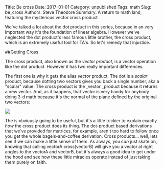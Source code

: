 Title: Be cross
Date:  2017-01-01
Category: unpublished
Tags: math
Slug: be_cross
Authors: Steve Theodore
Summary: A return to math land, featuring the mysterious vector cross product

We've talked a lot about the dot product in this series, because in an very important way it's the foundation of linear algebra.  However we've neglected the dot product's less famous little brother, the cross product, which is an extremely useful tool for TA's. So let's remedy that injustice.  

##Getting Cross

The cross product, also known as the _vector product_, is a vector operation like the dot product.  However it has two really important differences. 


The first one is why it gets the alias _vector_ product. The dot is a _scalar_ product, because dotting two vectors gives you back a single number, aka a "scalar" value.  The cross product is the _vector _product because it returns a new vector.  And, as it happens, that vector is very handy for anybody doing 3-d math because it's the normal of the plane defined by the original two vectors:  
  


[![](http://help.adobe.com/en_US/FlashPlatform/reference/actionscript/3/images/crossproduct.jpg)](http://help.adobe.com/en_US/FlashPlatform/reference/actionscript/3/images/crossproduct.jpg)

  
  
The is obviously going to be useful, but it's a little trickier to explain exactly _how_ the cross product does its thing.  The dot-product based derivations that we've provided for matrices, for example, aren't too hard to follow once you get the whole bagels-and-coffee derivation.  Cross products... well, lets see if we can make a little sense of them.  As always, you _can_ just skate on, knowing that calling vectorA.cross(vectorB) will give you a vector at right angles to the vectorA and vectorB, but it's always a good idea to get under the hood and see how these little miracles operate instead of just taking them purely on faith.  


  
  


